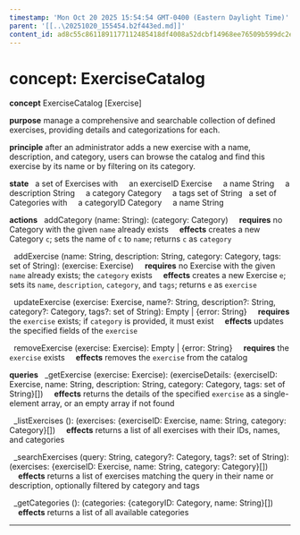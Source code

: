 ```yaml
---
timestamp: 'Mon Oct 20 2025 15:54:54 GMT-0400 (Eastern Daylight Time)'
parent: '[[..\20251020_155454.b2f443ed.md]]'
content_id: ad8c55c8611891177112485418df4008a52dcbf14968ee76509b599dc2e730e1
---
```


# concept: ExerciseCatalog

**concept** ExerciseCatalog \[Exercise]

**purpose** manage a comprehensive and searchable collection of defined exercises, providing details and categorizations for each.

**principle** after an administrator adds a new exercise with a name, description, and category, users can browse the catalog and find this exercise by its name or by filtering on its category.

**state**
  a set of Exercises with
    an exerciseID Exercise
    a name String
    a description String
    a category Category
    a tags set of String
  a set of Categories with
    a categoryID Category
    a name String

**actions**
  addCategory (name: String): (category: Category)
    **requires** no Category with the given `name` already exists
    **effects** creates a new Category `c`; sets the name of `c` to `name`; returns `c` as `category`

  addExercise (name: String, description: String, category: Category, tags: set of String): (exercise: Exercise)
    **requires** no Exercise with the given `name` already exists; the `category` exists
    **effects** creates a new Exercise `e`; sets its `name`, `description`, `category`, and `tags`; returns `e` as `exercise`

  updateExercise (exercise: Exercise, name?: String, description?: String, category?: Category, tags?: set of String): Empty | {error: String}
    **requires** the `exercise` exists; if `category` is provided, it must exist
    **effects** updates the specified fields of the `exercise`

  removeExercise (exercise: Exercise): Empty | {error: String}
    **requires** the `exercise` exists
    **effects** removes the `exercise` from the catalog

**queries**
  \_getExercise (exercise: Exercise): (exerciseDetails: {exerciseID: Exercise, name: String, description: String, category: Category, tags: set of String}\[])
    **effects** returns the details of the specified `exercise` as a single-element array, or an empty array if not found

  \_listExercises (): (exercises: {exerciseID: Exercise, name: String, category: Category}\[])
    **effects** returns a list of all exercises with their IDs, names, and categories

  \_searchExercises (query: String, category?: Category, tags?: set of String): (exercises: {exerciseID: Exercise, name: String, category: Category}\[])
    **effects** returns a list of exercises matching the query in their name or description, optionally filtered by category and tags

  \_getCategories (): (categories: {categoryID: Category, name: String}\[])
    **effects** returns a list of all available categories

***
